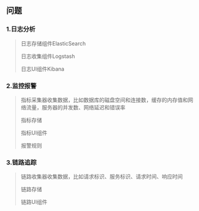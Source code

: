 ## 问题

### 1.日志分析

> 日志存储组件ElasticSearch
>
> 日志收集组件Logstash
>
> 日志UI组件Kibana

### 2.监控报警

> 指标采集器收集数据，比如数据库的磁盘空间和连接数，缓存的内存值和网络流量，服务器的并发数、网络延迟和错误率
>
> 指标存储
>
> 指标UI组件
>
> 报警规则

### 3.链路追踪

>链路收集器收集数据，比如请求标识、服务标识、请求时间、响应时间
>
>链路存储
>
>链路UI组件